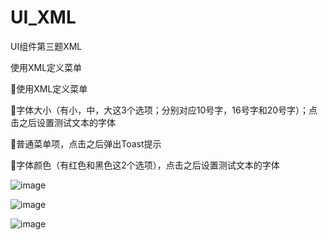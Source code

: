 # UI_XML
UI组件第三题XML

使用XML定义菜单

使用XML定义菜单

字体大小（有小，中，大这3个选项；分别对应10号字，16号字和20号字）；点击之后设置测试文本的字体

普通菜单项，点击之后弹出Toast提示

字体颜色（有红色和黑色这2个选项），点击之后设置测试文本的字体

![image]()

![image]()

![image]()
